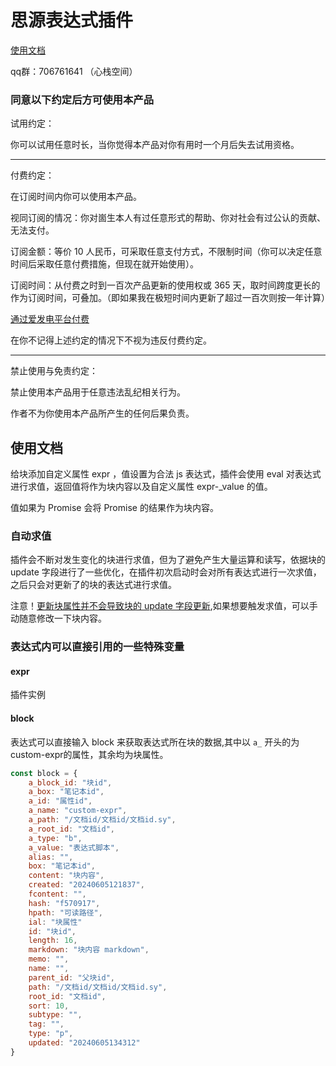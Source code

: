 # 思源表达式插件

[使用文档](#使用文档)

qq群：706761641 （心栈空间）

### 同意以下约定后方可使用本产品

试用约定：

你可以试用任意时长，当你觉得本产品对你有用时一个月后失去试用资格。

---

付费约定：

在订阅时间内你可以使用本产品。

视同订阅的情况：你对崮生本人有过任意形式的帮助、你对社会有过公认的贡献、无法支付。

订阅金额：等价 10 人民币，可采取任意支付方式，不限制时间（你可以决定任意时间后采取任意付费措施，但现在就开始使用）。

订阅时间：从付费之时到一百次产品更新的使用权或 365 天，取时间跨度更长的作为订阅时间，可叠加。（即如果我在极短时间内更新了超过一百次则按一年计算）

[通过爱发电平台付费](https://afdian.net/@llej0)

在你不记得上述约定的情况下不视为违反付费约定。

---

禁止使用与免责约定：

禁止使用本产品用于任意违法乱纪相关行为。

作者不为你使用本产品所产生的任何后果负责。

## 使用文档

给块添加自定义属性 expr ，值设置为合法 js 表达式，插件会使用 eval 对表达式进行求值，返回值将作为块内容以及自定义属性 expr-_value 的值。

值如果为 Promise 会将 Promise 的结果作为块内容。

### 自动求值

插件会不断对发生变化的块进行求值，但为了避免产生大量运算和读写，依据块的 update 字段进行了一些优化，在插件初次启动时会对所有表达式进行一次求值，之后只会对更新了的块的表达式进行求值。

注意！[更新块属性并不会导致块的 update 字段更新](https://github.com/2234839/siyuan_expr/issues/1#issuecomment-2147809646),如果想要触发求值，可以手动随意修改一下块内容。

### 表达式内可以直接引用的一些特殊变量

#### expr

插件实例

#### block

表达式可以直接输入 block 来获取表达式所在块的数据,其中以 `a_` 开头的为custom-expr的属性，其余均为块属性。

```js
const block = {
    a_block_id: "块id",
    a_box: "笔记本id",
    a_id: "属性id",
    a_name: "custom-expr",
    a_path: "/文档id/文档id/文档id.sy",
    a_root_id: "文档id",
    a_type: "b",
    a_value: "表达式脚本",
    alias: "",
    box: "笔记本id",
    content: "块内容",
    created: "20240605121837",
    fcontent: "",
    hash: "f570917",
    hpath: "可读路径",
    ial: "块属性"
    id: "块id",
    length: 16,
    markdown: "块内容 markdown",
    memo: "",
    name: "",
    parent_id: "父块id",
    path: "/文档id/文档id/文档id.sy",
    root_id: "文档id",
    sort: 10,
    subtype: "",
    tag: "",
    type: "p",
    updated: "20240605134312"
}
```
